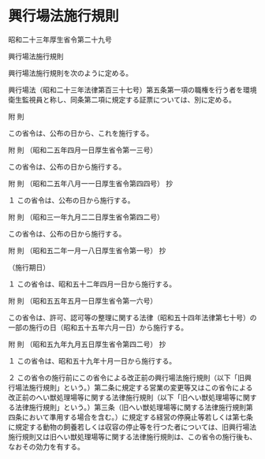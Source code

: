 # 興行場法施行規則

昭和二十三年厚生省令第二十九号

興行場法施行規則

興行場法施行規則を次のように定める。

興行場法（昭和二十三年法律第百三十七号）第五条第一項の職権を行う者を環境衛生監視員と称し、同条第二項に規定する証票については、別に定める。

附 則

この省令は、公布の日から、これを施行する。

附 則 （昭和二五年四月一日厚生省令第一三号）

この省令は、公布の日から施行する。

附 則 （昭和二五年八月一一日厚生省令第四四号） 抄

１ この省令は、公布の日から施行する。

附 則 （昭和三一年九月二二日厚生省令第四二号）

この省令は、公布の日から施行する。

附 則 （昭和五二年一月一八日厚生省令第一号） 抄

（施行期日）

１ この省令は、昭和五十二年四月一日から施行する。

附 則 （昭和五五年五月一日厚生省令第一六号）

この省令は、許可、認可等の整理に関する法律（昭和五十四年法律第七十号）の一部の施行の日（昭和五十五年六月一日）から施行する。

附 則 （昭和五九年九月五日厚生省令第四二号） 抄

１ この省令は、昭和五十九年十月一日から施行する。

２ この省令の施行前にこの省令による改正前の興行場法施行規則（以下「旧興行場法施行規則」という。）第二条に規定する営業の変更等又はこの省令による改正前のへい獣処理場等に関する法律施行規則（以下「旧へい獣処理場等に関する法律施行規則」という。）第三条（旧へい獣処理場等に関する法律施行規則第四条において準用する場合を含む。）に規定する経営の停廃止等若しくは第七条に規定する動物の飼養若しくは収容の停止等を行つた者については、旧興行場法施行規則又は旧へい獣処理場等に関する法律施行規則は、この省令の施行後も、なおその効力を有する。
